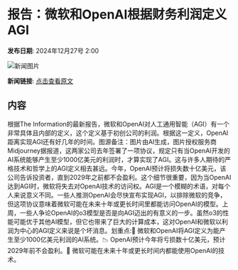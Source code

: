# 报告：​微软和OpenAI根据财务利润定义AGI

**发布日期**: 2024年12月27号 2:00

![新闻图片](https://pic.chinaz.com/picmap/202304261750583758_2.jpg)

**新闻链接**: [点击查看原文](https://www.aibase.com/zh/news/14301)

## 内容

根据The Information的最新报告，微软和OpenAI对人工通用智能（AGI）有一个非常具体且内部的定义，这个定义基于初创公司的利润。根据这一定义，OpenAI距离实现AGI还有好几年的时间。图源备注：图片由AI生成，图片授权服务商Midjourney据报道，这两家公司去年签署了一项协议，规定只有当OpenAI开发的AI系统能够产生至少1000亿美元的利润时，才算实现了AGI。这与许多人期待的严格技术和哲学上的AGI定义相去甚远。今年，OpenAI预计将损失数十亿美元，该公司告诉投资者，直到2029年之前都不会盈利。这个细节很重要，因为当OpenAI达到AGI时，微软将失去对OpenAI技术的访问权。AGI是一个模糊的术语，对每个人来说意义不同。一些人推测OpenAI会尽快宣布实现AGI，以排除微软的竞争，但这项协议意味着微软可能在未来十年或更长时间里都能访问OpenAI的模型。上周，一些人争论OpenAI的o3模型是否是向AGI迈出的有意义的一步。虽然o3的性能可能优于其他AI模型，但它也带来了巨大的计算成本，这对OpenAI和微软以利润为中心的AGI定义来说是个坏消息。划重点:💼 微软和OpenAI将AGI定义为能产生至少1000亿美元利润的AI系统。📉 OpenAI预计今年将亏损数十亿美元，预计2029年前不会盈利。🤖 微软可能在未来十年或更长时间内都能使用OpenAI的技术。
